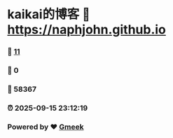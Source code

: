 # kaikai的博客 :link: https://naphjohn.github.io 
### :page_facing_up: [11](https://naphjohn.github.io/tag.html) 
### :speech_balloon: 0 
### :hibiscus: 58367 
### :alarm_clock: 2025-09-15 23:12:19 
### Powered by :heart: [Gmeek](https://github.com/Meekdai/Gmeek)
